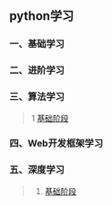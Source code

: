 ## python学习


### 一、基础学习
### 二、进阶学习
### 三、算法学习
> 1 [基础阶段](python/pythonLan.md) 

### 四、Web开发框架学习
### 五、深度学习
> 1. [基础阶段](python/numpy0.md) 